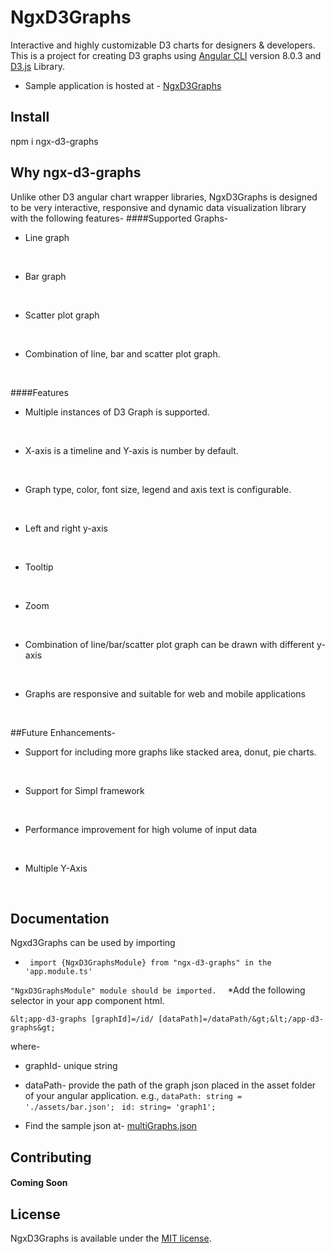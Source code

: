 
# NgxD3Graphs 
Interactive and highly customizable D3 charts for designers & developers.</br>
This is a project for creating D3 graphs using  [Angular CLI](https://github.com/angular/angular-cli) version 8.0.3 and [D3.js](https://d3js.org/) Library.
* Sample application is hosted at - [NgxD3Graphs](https://suspicious-knuth-a7d7e0.netlify.com)
## Install
npm i ngx-d3-graphs
## Why ngx-d3-graphs
Unlike other D3 angular chart wrapper libraries, NgxD3Graphs is designed to be very interactive, responsive and dynamic data visualization library 
with the following features-
####Supported Graphs-
* <p>Line graph</p></br>
* <p>Bar graph</p></br>
* <p>Scatter plot graph</p></br>
* <p> Combination of line, bar and scatter plot graph. </p></br>
####Features
* <p>Multiple instances of D3 Graph is supported. </p></br>
* <p>X-axis is a timeline and Y-axis is number by default. </p></br>
* <p>Graph type, color, font size, legend and axis text is configurable.</p></br>
* <p>Left and right y-axis </p></br>
* <p>Tooltip  </p></br>     
* <p>Zoom </p></br>
* <p>Combination of line/bar/scatter plot graph can be drawn with different y-axis </p></br>
* <p>Graphs are responsive and suitable for web and mobile applications </p></br>

##Future Enhancements-

* <p>Support for including more graphs like stacked area, donut, pie charts. </p></br>
* <p>Support for Simpl framework </p></br>
* <p>Performance improvement for high volume of input data </p></br>
* <p>Multiple Y-Axis </p></br>

## Documentation
Ngxd3Graphs can be used by importing 
* ` import {NgxD3GraphsModule} from "ngx-d3-graphs" in the 'app.module.ts'`

 `"NgxD3GraphsModule" module should be imported.  `
*Add the following selector in your app component html.

 ` &lt;app-d3-graphs [graphId]=/id/ [dataPath]=/dataPath/&gt;&lt;/app-d3-graphs&gt; `
 
 where-
* graphId- unique string
* dataPath- provide the path of the graph json placed in the asset folder of your angular application.
 e.g.,
 `dataPath: string = './assets/bar.json';`
 ` id: string= 'graph1';` 
 
 * Find the sample json at- [multiGraphs.json](https://github.com/deekshagupta/ngx-d3-graph-demo/blob/master/src/assets/multi.json)

## Contributing
#### Coming Soon
## License
NgxD3Graphs is available under the [MIT license](https://opensource.org/licenses/MIT).
